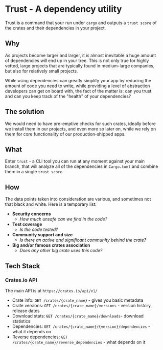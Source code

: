 # Trust - A dependency utility

Trust is a command that your run under `cargo` and outputs a `trust score` of the crates and their dependencies in your project.

## Why

As projects become larger and larger, it is almost inevitable a huge amount of dependencies will end up in your tree. This is not only true for highly vetted, large projects that are typically found in medium-large companies, but also for relatively small projects.

While using dependencies can greatly simplify your app by reducing the amount of code you need to write, while providing a level of abstraction developers can get on board with, the fact of the matter is: can you trust and can you keep track of the "health" of your dependencies?

## The solution

We would need to have pre-emptive checks for such crates, ideally before we install them in our projects, and even more so later on, while we rely on them for core functionality of our production-shipped apps.

## What

Enter `trust` - a CLI tool you can run at any moment against your main branch, that will analyze all of the dependencies in `Cargo.toml` and combine them in a single `trust score`.

## How

The data points taken into consideration are various, and sometimes not that black and white. Here is a temporary list:

- **Security concerns**
  - _How much unsafe can we find in the code?_
- **Test coverage**
  - _Is the code tested?_
- **Community support and size**
  - _Is there an active and significant community behind the crate?_
- **Big and/or famous crates association**
  - _Does any other big crate uses this code?_

## Tech Stack

### Crates.io API

The main API is at `https://crates.io/api/v1/`

- Crate info: `GET /crates/{crate_name}` - gives you basic metadata
- Crate versions: `GET /crates/{crate_name}/versions` - version history, release dates
- Download stats: `GET /crates/{crate_name}/downloads`- download statistics
- Dependencies: `GET /crates/{crate_name}/{version}/dependencies` - what it depends on
- Reverse dependencies: `GET /crates/{crate_name}/reverse_dependencies` - what depends on it
